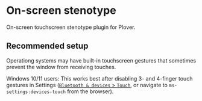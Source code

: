 # On-screen stenotype
On-screen touchscreen stenotype plugin for Plover.

## Recommended setup
Operationg systems may have built-in touchscreen gestures that sometimes prevent the window from receiving touches.

Windows 10/11 users: This works best after disabling 3- and 4-finger touch gestures in Settings ([`Bluetooth & devices` > `Touch`](ms-settings:devices-touch), or navigate to `ms-settings:devices-touch` from the browser).